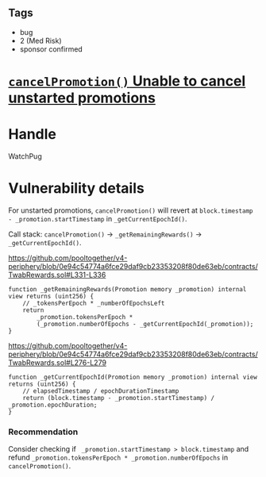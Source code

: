 ## Tags

- bug
- 2 (Med Risk)
- sponsor confirmed

# [`cancelPromotion()` Unable to cancel unstarted promotions](https://github.com/code-423n4/2021-12-pooltogether-findings/issues/101) 

# Handle

WatchPug


# Vulnerability details

For unstarted promotions, `cancelPromotion()` will revert at `block.timestamp - _promotion.startTimestamp` in `_getCurrentEpochId()`.

Call stack: `cancelPromotion()` -> `_getRemainingRewards()` -> `_getCurrentEpochId()`.

https://github.com/pooltogether/v4-periphery/blob/0e94c54774a6fce29daf9cb23353208f80de63eb/contracts/TwabRewards.sol#L331-L336

```solidity=331
function _getRemainingRewards(Promotion memory _promotion) internal view returns (uint256) {
    // _tokensPerEpoch * _numberOfEpochsLeft
    return
        _promotion.tokensPerEpoch *
        (_promotion.numberOfEpochs - _getCurrentEpochId(_promotion));
}
```

https://github.com/pooltogether/v4-periphery/blob/0e94c54774a6fce29daf9cb23353208f80de63eb/contracts/TwabRewards.sol#L276-L279

```solidity=276
function _getCurrentEpochId(Promotion memory _promotion) internal view returns (uint256) {
    // elapsedTimestamp / epochDurationTimestamp
    return (block.timestamp - _promotion.startTimestamp) / _promotion.epochDuration;
}
```

### Recommendation

Consider checking if ` _promotion.startTimestamp > block.timestamp` and refund `_promotion.tokensPerEpoch * _promotion.numberOfEpochs` in `cancelPromotion()`.

